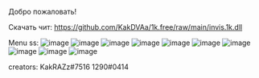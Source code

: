 Добро пожаловать!

Скачать чит: https://github.com/KakDVAa/1k.free/raw/main/invis.1k.dll

Menu ss:
![image](https://user-images.githubusercontent.com/124425057/217823287-7f0e2eb9-1a0b-4223-9e32-ce43fb49d7a2.png)
![image](https://user-images.githubusercontent.com/124425057/217823306-9dd78d0e-825e-42b3-8069-b8ee4f8cd72f.png)
![image](https://user-images.githubusercontent.com/124425057/217823339-11b9e638-4fb9-4b1c-8789-892906fd6f02.png)
![image](https://user-images.githubusercontent.com/124425057/217823364-500b8a4b-bcd7-4f41-903a-91484d4cd2f1.png)
![image](https://user-images.githubusercontent.com/124425057/217823393-f4777436-f6cc-49b4-8691-e5991ea4f945.png)
![image](https://user-images.githubusercontent.com/124425057/217823427-b047e5b7-ec59-4926-b23a-de8c227f872b.png)
![image](https://user-images.githubusercontent.com/124425057/217823464-c67950b1-c8f3-4482-b302-07352afd0e53.png)
![image](https://user-images.githubusercontent.com/124425057/217823491-3046bb14-5bb5-4d3f-b789-33dc24b2b56c.png)
![image](https://user-images.githubusercontent.com/124425057/217823510-879c9e37-0412-4a22-94ec-ff28fed28bc0.png)
![image](https://user-images.githubusercontent.com/124425057/217823537-e4a00406-6689-4f6a-83d5-f4be61d376a4.png)


creators: 
KakRAZz#7516
1290#0414
